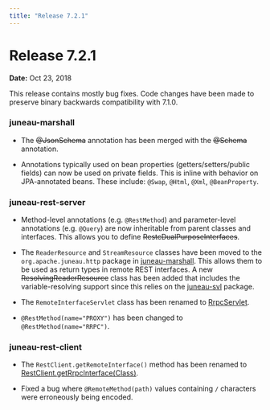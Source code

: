 ```yaml
---
title: "Release 7.2.1"
---
```


# Release 7.2.1

**Date:** Oct 23, 2018

This release contains mostly bug fixes.
Code changes have been made to preserve binary backwards compatibility with 7.1.0.

### juneau-marshall

- The ~~@JsonSchema~~ annotation has been merged with the ~~@Schema~~ annotation.

- Annotations typically used on bean properties (getters/setters/public fields) can now be used on private fields.
  This is inline with behavior on JPA-annotated beans.
  These include: `@Swap`, `@Html`, `@Xml`, `@BeanProperty`.

### juneau-rest-server

- Method-level annotations (e.g. `@RestMethod`) and parameter-level annotations (e.g. `@Query`) are now inheritable
  from parent classes and interfaces.
  This allows you to define  ~~RestcDualPurposeInterfaces~~.

- The `ReaderResource` and `StreamResource` classes have been moved to the `org.apache.juneau.http` package in
  [juneau-marshall](/docs/topics/JuneauMarshallBasics).
  This allows them to be used as return types in remote REST interfaces.
  A new  ~~ResolvingReaderResource~~ class has been added that includes the variable-resolving support since this
  relies on the [juneau-svl](/docs/topics/SimpleVariableLanguageBasics) package.

- The `RemoteInterfaceServlet` class has been renamed to
  <a href="/site/apidocs/org/apache/juneau/rest/remote/RrpcServlet.html" target="_blank">RrpcServlet</a>.

- `@RestMethod(name="PROXY")` has been changed to `@RestMethod(name="RRPC")`.

### juneau-rest-client

- The `RestClient.getRemoteInterface()` method has been renamed to
  <a href="/site/apidocs/org/apache/juneau/rest/client/RestClient.html#getRrpcInterface(java.lang.Class)" target="_blank">RestClient.getRrpcInterface(Class)</a>.

- Fixed a bug where `@RemoteMethod(path)` values containing `/` characters were erroneously being encoded.